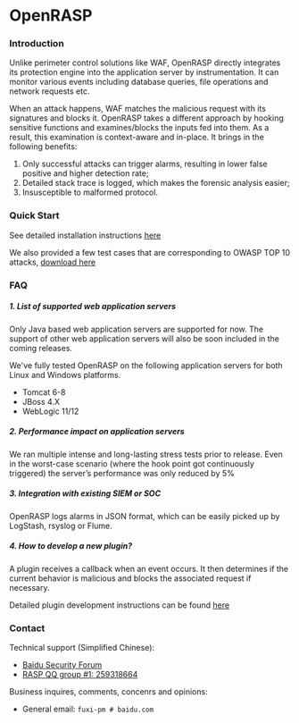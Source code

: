 # OpenRASP

### Introduction

Unlike perimeter control solutions like WAF, OpenRASP directly integrates its protection engine into the application server by instrumentation. It can monitor various events including database queries, file operations and network requests etc.When an attack happens, WAF matches the malicious request with its signatures and blocks it. OpenRASP takes a different approach by hooking sensitive functions and examines/blocks the inputs fed into them. As a result, this examination is context-aware and in-place. It brings in the following benefits:
1.	Only successful attacks can trigger alarms, resulting in lower false positive and higher detection rate;2.	Detailed stack trace is logged, which makes the forensic analysis easier;3.	Insusceptible to malformed protocol.

### Quick Start

See detailed installation instructions [here](http://rasp.baidu.com/doc/install/main.html)

We also provided a few test cases that are corresponding to OWASP TOP 10 attacks, [download here](http://rasp.baidu.com/doc/install/testcase.html)

### FAQ

##### 1. List of supported web application servers

Only Java based web application servers are supported for now. The support of other web application servers will also be soon included in the coming releases.
We've fully tested OpenRASP on the following application servers for both Linux and Windows platforms.

* Tomcat 6-8
* JBoss 4.X
* WebLogic 11/12

##### 2. Performance impact on application servers

We ran multiple intense and long-lasting stress tests prior to release. Even in the worst-case scenario (where the hook point got continuously triggered) the server’s performance was only reduced by 5%

##### 3. Integration with existing SIEM or SOC

OpenRASP logs alarms in JSON format, which can be easily picked up by LogStash, rsyslog or Flume.

##### 4. How to develop a new plugin?

A plugin receives a callback when an event occurs. It then determines if the current behavior is malicious and blocks the associated request if necessary.

Detailed plugin development instructions can be found [here](http://rasp.baidu.com/doc/dev/main.html)

### Contact

Technical support (Simplified Chinese):

* [Baidu Security Forum](http://anquan.baidu.com/bbs)
* [RASP QQ group #1: 259318664](http://shang.qq.com/wpa/qunwpa?idkey=5016bac5431b23316a79efdcd2c4dadd6ef8b99b231e4ed10f1e265573a66e1c)

Business inquires, comments, concenrs and opinions:

* General email: `fuxi-pm # baidu.com`









